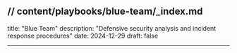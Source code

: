 ## // content/playbooks/blue-team/\_index.md

title: "Blue Team"
description: "Defensive security analysis and incident response procedures"
date: 2024-12-29
draft: false

---
